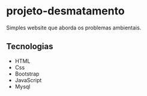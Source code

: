 # projeto-desmatamento
Simples website que aborda os problemas ambientais.
## Tecnologias
- HTML
- Css
- Bootstrap
- JavaScript
- Mysql
